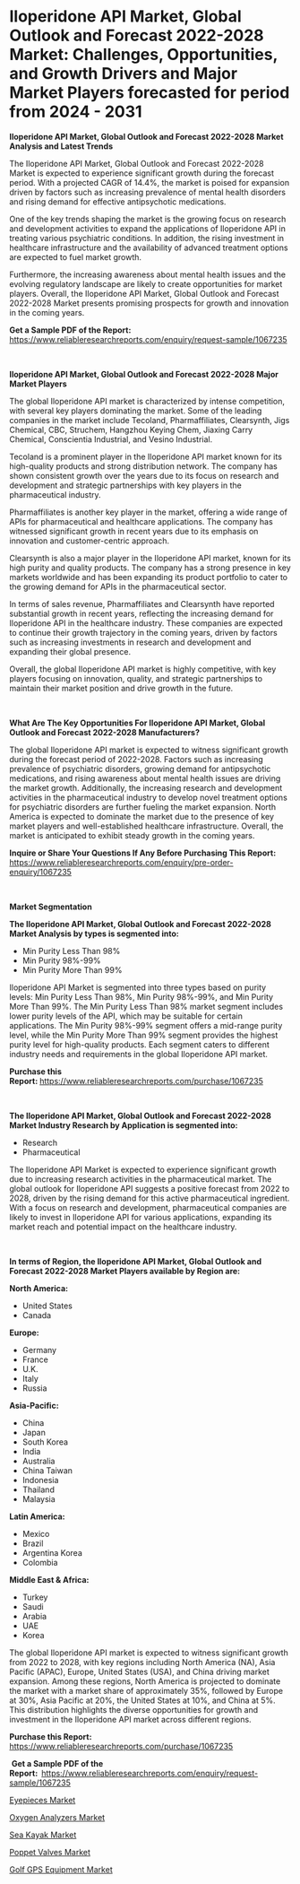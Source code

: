 <p><h1>Iloperidone API Market, Global Outlook and Forecast 2022-2028 Market: Challenges, Opportunities, and Growth Drivers and Major Market Players forecasted for period from 2024 - 2031</h1></p><p><strong>Iloperidone API Market, Global Outlook and Forecast 2022-2028 Market Analysis and Latest Trends</strong></p>
<p><p>The Iloperidone API Market, Global Outlook and Forecast 2022-2028 Market is expected to experience significant growth during the forecast period. With a projected CAGR of 14.4%, the market is poised for expansion driven by factors such as increasing prevalence of mental health disorders and rising demand for effective antipsychotic medications.</p><p>One of the key trends shaping the market is the growing focus on research and development activities to expand the applications of Iloperidone API in treating various psychiatric conditions. In addition, the rising investment in healthcare infrastructure and the availability of advanced treatment options are expected to fuel market growth.</p><p>Furthermore, the increasing awareness about mental health issues and the evolving regulatory landscape are likely to create opportunities for market players. Overall, the Iloperidone API Market, Global Outlook and Forecast 2022-2028 Market presents promising prospects for growth and innovation in the coming years.</p></p>
<p><strong>Get a Sample PDF of the Report:&nbsp;</strong> <a href="https://www.reliableresearchreports.com/enquiry/request-sample/1067235">https://www.reliableresearchreports.com/enquiry/request-sample/1067235</a></p>
<p>&nbsp;</p>
<p><strong>Iloperidone API Market, Global Outlook and Forecast 2022-2028 Major Market Players</strong></p>
<p><p>The global Iloperidone API market is characterized by intense competition, with several key players dominating the market. Some of the leading companies in the market include Tecoland, Pharmaffiliates, Clearsynth, Jigs Chemical, CBC, Struchem, Hangzhou Keying Chem, Jiaxing Carry Chemical, Conscientia Industrial, and Vesino Industrial.</p><p>Tecoland is a prominent player in the Iloperidone API market known for its high-quality products and strong distribution network. The company has shown consistent growth over the years due to its focus on research and development and strategic partnerships with key players in the pharmaceutical industry.</p><p>Pharmaffiliates is another key player in the market, offering a wide range of APIs for pharmaceutical and healthcare applications. The company has witnessed significant growth in recent years due to its emphasis on innovation and customer-centric approach.</p><p>Clearsynth is also a major player in the Iloperidone API market, known for its high purity and quality products. The company has a strong presence in key markets worldwide and has been expanding its product portfolio to cater to the growing demand for APIs in the pharmaceutical sector.</p><p>In terms of sales revenue, Pharmaffiliates and Clearsynth have reported substantial growth in recent years, reflecting the increasing demand for Iloperidone API in the healthcare industry. These companies are expected to continue their growth trajectory in the coming years, driven by factors such as increasing investments in research and development and expanding their global presence.</p><p>Overall, the global Iloperidone API market is highly competitive, with key players focusing on innovation, quality, and strategic partnerships to maintain their market position and drive growth in the future.</p></p>
<p>&nbsp;</p>
<p><strong>What Are The Key Opportunities For Iloperidone API Market, Global Outlook and Forecast 2022-2028 Manufacturers?</strong></p>
<p><p>The global Iloperidone API market is expected to witness significant growth during the forecast period of 2022-2028. Factors such as increasing prevalence of psychiatric disorders, growing demand for antipsychotic medications, and rising awareness about mental health issues are driving the market growth. Additionally, the increasing research and development activities in the pharmaceutical industry to develop novel treatment options for psychiatric disorders are further fueling the market expansion. North America is expected to dominate the market due to the presence of key market players and well-established healthcare infrastructure. Overall, the market is anticipated to exhibit steady growth in the coming years.</p></p>
<p><strong>Inquire or Share Your Questions If Any Before Purchasing This Report:</strong> <a href="https://www.reliableresearchreports.com/enquiry/pre-order-enquiry/1067235">https://www.reliableresearchreports.com/enquiry/pre-order-enquiry/1067235</a></p>
<p>&nbsp;</p>
<p><strong>Market Segmentation</strong></p>
<p><strong>The Iloperidone API Market, Global Outlook and Forecast 2022-2028 Market Analysis by types is segmented into:</strong></p>
<p><ul><li>Min Purity Less Than 98%</li><li>Min Purity 98%-99%</li><li>Min Purity More Than 99%</li></ul></p>
<p><p>Iloperidone API Market is segmented into three types based on purity levels: Min Purity Less Than 98%, Min Purity 98%-99%, and Min Purity More Than 99%. The Min Purity Less Than 98% market segment includes lower purity levels of the API, which may be suitable for certain applications. The Min Purity 98%-99% segment offers a mid-range purity level, while the Min Purity More Than 99% segment provides the highest purity level for high-quality products. Each segment caters to different industry needs and requirements in the global Iloperidone API market.</p></p>
<p><strong>Purchase this Report:&nbsp;</strong><a href="https://www.reliableresearchreports.com/purchase/1067235">https://www.reliableresearchreports.com/purchase/1067235</a></p>
<p>&nbsp;</p>
<p><strong>The Iloperidone API Market, Global Outlook and Forecast 2022-2028 Market Industry Research by Application is segmented into:</strong></p>
<p><ul><li>Research</li><li>Pharmaceutical</li></ul></p>
<p><p>The Iloperidone API Market is expected to experience significant growth due to increasing research activities in the pharmaceutical market. The global outlook for Iloperidone API suggests a positive forecast from 2022 to 2028, driven by the rising demand for this active pharmaceutical ingredient. With a focus on research and development, pharmaceutical companies are likely to invest in Iloperidone API for various applications, expanding its market reach and potential impact on the healthcare industry.</p></p>
<p>&nbsp;</p>
<p><strong>In terms of Region, the Iloperidone API Market, Global Outlook and Forecast 2022-2028 Market Players available by Region are:</strong></p>
<p>
    <p> <strong> North America: </strong>
        <ul>
            <li>United States</li>
            <li>Canada</li>
        </ul>
        </p> 
    <p> <strong> Europe: </strong>
        <ul>
            <li>Germany</li>
            <li>France</li>
            <li>U.K.</li>
            <li>Italy</li>
            <li>Russia</li>
        </ul>
        </p> 
    <p> <strong> Asia-Pacific: </strong>
        <ul>
            <li>China</li>
            <li>Japan</li>
            <li>South Korea</li>
            <li>India</li>
            <li>Australia</li>
            <li>China Taiwan</li>
            <li>Indonesia</li>
            <li>Thailand</li>
            <li>Malaysia</li>
        </ul>
        </p> 
    <p> <strong> Latin America: </strong>
        <ul>
            <li>Mexico</li>
            <li>Brazil</li>
            <li>Argentina Korea</li>
            <li>Colombia</li>
        </ul>
        </p> 
    <p> <strong> Middle East & Africa: </strong>
        <ul>
            <li>Turkey</li>
            <li>Saudi</li>
            <li>Arabia</li>
            <li>UAE</li>
            <li>Korea</li>
        </ul>
    </p>
    </p>
<p><p>The global Iloperidone API market is expected to witness significant growth from 2022 to 2028, with key regions including North America (NA), Asia Pacific (APAC), Europe, United States (USA), and China driving market expansion. Among these regions, North America is projected to dominate the market with a market share of approximately 35%, followed by Europe at 30%, Asia Pacific at 20%, the United States at 10%, and China at 5%. This distribution highlights the diverse opportunities for growth and investment in the Iloperidone API market across different regions.</p></p>
<p><strong>Purchase this Report: </strong><a href="https://www.reliableresearchreports.com/purchase/1067235">https://www.reliableresearchreports.com/purchase/1067235</a></p>
<p>&nbsp;<strong>Get a Sample PDF of the Report:&nbsp;&nbsp;</strong><a href="https://www.reliableresearchreports.com/enquiry/request-sample/1067235">https://www.reliableresearchreports.com/enquiry/request-sample/1067235</a></p>
<p><strong></strong></p>
<p><p><a href="https://medium.com/p/1d3a03e5dd1b/edit">Eyepieces Market</a></p><p><a href="https://medium.com/@adahhagenes4545/oxygen-analyzers-market-report-reveals-the-latest-trends-and-growth-opportunities-of-this-market-f55b872669af">Oxygen Analyzers Market</a></p><p><a href="https://medium.com/@murraykoepp786/sea-kayak-market-analysis-and-sze-forecasted-for-period-from-2024-to-2031-8a424c8e5a4e">Sea Kayak Market</a></p><p><a href="https://medium.com/@adahhagenes4545/poppet-valves-nbsp-market-focuses-on-market-share-size-and-projected-forecast-till-2031-8c851d120a18">Poppet Valves Market</a></p><p><a href="https://medium.com/@murraykoepp786/golf-gps-equipment-market-share-evolution-and-market-growth-trends-2024-2031-4c0bc4bdcdf9">Golf GPS Equipment Market</a></p></p>